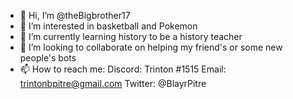 - 👋 Hi, I’m @theBigbrother17
- 👀 I’m interested in basketball and Pokemon
- 🌱 I’m currently learning history to be a history teacher
- 💞️ I’m looking to collaborate on helping my friend's or some new people's bots
- 📫 How to reach me:
Discord: Trinton #1515
Email: trintonbpitre@gmail.com
Twitter: @BlayrPitre
<!---
theBigbrother17/theBigbrother17 is a ✨ special ✨ repository because its `README.md` (this file) appears on your GitHub profile.
You can click the Preview link to take a look at your changes.
--->
